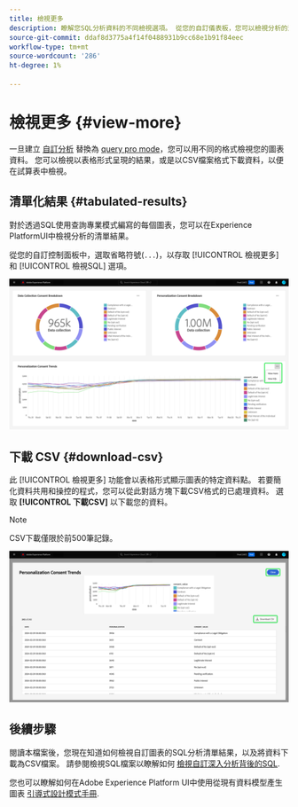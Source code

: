 ```yaml
---
title: 檢視更多
description: 瞭解您SQL分析資料的不同檢視選項。 從您的自訂儀表板，您可以檢視分析的清單結果或下載CSV格式的已處理資料。
source-git-commit: ddaf8d3775a4f14f0488931b9cc68e1b91f84eec
workflow-type: tm+mt
source-wordcount: '286'
ht-degree: 1%

---
```


# 檢視更多 {#view-more}

一旦建立 [自訂分析](./overview.md) 替換為 [query pro mode](./query-pro-mode.md)，您可以用不同的格式檢視您的圖表資料。 您可以檢視以表格形式呈現的結果，或是以CSV檔案格式下載資料，以便在試算表中檢視。

## 清單化結果 {#tabulated-results}

對於透過SQL使用查詢專業模式編寫的每個圖表，您可以在Experience PlatformUI中檢視分析的清單結果。

從您的自訂控制面板中，選取省略符號(`...`)，以存取 [!UICONTROL 檢視更多] 和 [!UICONTROL 檢視SQL] 選項。

![自訂儀表板，包含深入分析的省略符號下拉式功能表，以及反白顯示的「檢視更多」和「檢視SQL」選項。](../../images/customizable-insights/ellipses-dropdown.png)

## 下載 CSV {#download-csv}

此 [!UICONTROL 檢視更多] 功能會以表格形式顯示圖表的特定資料點。 若要簡化資料共用和操控的程式，您可以從此對話方塊下載CSV格式的已處理資料。 選取 **[!UICONTROL 下載CSV]** 以下載您的資料。

>[!NOTE]
>
>CSV下載僅限於前500筆記錄。

![顯示深入分析預覽和產生深入分析之SQL表格化結果的對話方塊。](../../images/customizable-insights/view-more-download-csv.png)

## 後續步驟

閱讀本檔案後，您現在知道如何檢視自訂圖表的SQL分析清單結果，以及將資料下載為CSV檔案。 請參閱檢視SQL檔案以瞭解如何 [檢視自訂深入分析背後的SQL](./view-more.md).

您也可以瞭解如何在Adobe Experience Platform UI中使用從現有資料模型產生圖表 [引導式設計模式手冊](../../user-defined-dashboards.md).
